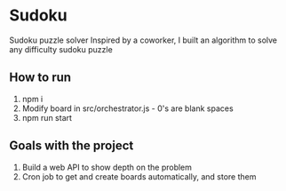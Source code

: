 # Sudoku
Sudoku puzzle solver
Inspired by a coworker, I built an algorithm to solve any difficulty sudoku puzzle

## How to run
1. npm i
2. Modify board in src/orchestrator.js - 0's are blank spaces
3. npm run start

## Goals with the project
1. Build a web API to show depth on the problem
2. Cron job to get and create boards automatically, and store them
